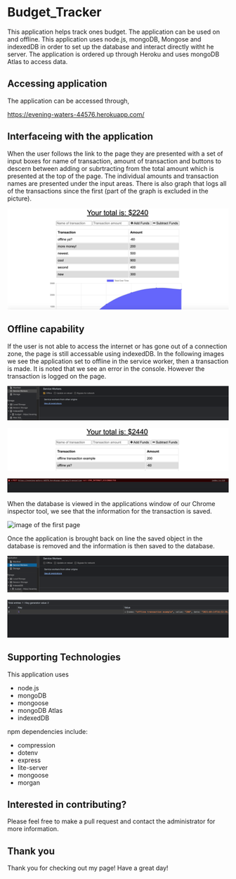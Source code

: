 # Budget_Tracker
This application helps track ones budget.  The application can be used on and offline.  This application uses node.js, mongoDB, Mongose and indexedDB in order to set up the database and interact directly witht he server.  The application is ordered up through Heroku and uses mongoDB Atlas to access data.

## Accessing application
The application can be accessed through,

https://evening-waters-44576.herokuapp.com/

## Interfaceing with the application

When the user follows the link to the page they are presented with a set of input boxes for name of transaction, amount of transaction and buttons to descern between adding or subrtracting from the total amount which is presented at the top of the page.  The individual amounts and transaction names are presented under the input areas.  There is also graph that logs all of the transactions since the first (part of the graph is excluded in the picture).

![image of the first page](images/Opening_page.png)

## Offline capability

If the user is not able to access the internet or has gone out of a connection zone, the page is still accessable using indexedDB. In the following images we see the application set to offline in the service worker, then a transaction is made.  It is noted that we see an error in the console. However the transaction is logged on the page.

![image of the first page](images/taken_offline.png)

![image of the first page](images/verify_transaction.png)

![image of the first page](images/response_error.png)

When the database is viewed in the applications window of our Chrome inspector tool, we see that the information for the transaction is saved.

![image of the first page](images/transaction_in_que.png.png)

Once the application is brought back on line the saved object in the database is removed and the information is then saved to the database.

![image of the first page](images/Brought_online.png)

![image of the first page](images/transaction_removed_from_que.png)


## Supporting Technologies
This application uses
  - node.js
  - mongoDB
  - mongoose
  - mongoDB Atlas
  - indexedDB

npm dependencies include:
  - compression
  - dotenv
  - express
  - lite-server
  - mongoose
  - morgan

## Interested in contributing?
Please feel free to make a pull request and contact the administrator for more information.


## Thank you

Thank you for checking out my page!  Have a great day!
